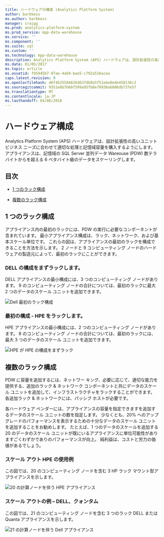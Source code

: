 ```yaml
---
title: ハードウェアの構成 (Analytics Platform System)
author: barbkess
ms.author: barbkess
manager: craigg
ms.prod: analytics-platform-system
ms.prod_service: mpp-data-warehouse
ms.service: ''
ms.component: ''
ms.suite: sql
ms.custom: ''
ms.technology: mpp-data-warehouse
description: Analytics Platform System (APS) ハードウェアは、設計拡張性の高いユニット ビジネス ニーズに合わせて適切な処理と記憶域容量を購入するようにします。
ms.date: 01/05/2017
ms.topic: article
ms.assetid: f95945b7-97ae-4ab9-bae5-c792a516acea
caps.latest.revision: 9
ms.openlocfilehash: d6f4b25584826d637db0a5f51ebe8ede458136c2
ms.sourcegitcommit: 9351e8b7b68f599a95fb8e76930ab886db737e5f
ms.translationtype: MT
ms.contentlocale: ja-JP
ms.lasthandoff: 04/06/2018
---
```

# <a name="hardware-configurations"></a>ハードウェア構成
Analytics Platform System (APS) ハードウェアは、設計拡張性の高いユニット ビジネス ニーズに合わせて適切な処理と記憶域容量を購入するようにします。 アプライアンスは、記憶域の SQL Server 並列データ Wareouse (PDW) 数テラバイトからを超える 6 ペタバイト級のデータをスケーリングします。  
  
## <a name="contents"></a>目次  
  
-   [1 つのラック構成](#section1)  
  
-   [複数のラック構成](#section2)  

  
## <a name="section1"></a>1 つのラック構成  
アプライアンス内の最初のラックには、PDW の実行に必要なコンポーネントが含まれています。 最小アプライアンス構成は、ラック、ネットワーク、および基本スケール単位です。 これらの図は、アプライアンスの最初のラックを構成できることを方法を示します。 2 ノードと 9 コンピューティング ノードのハードウェアの製造元によって、最初のラックにことができます。  
  
### <a name="first-rack-configurations---dell"></a>DELL の構成をまずラックします。  
DELL アプライアンスの最小構成には、3 つのコンピューティング ノードがあります。 9 のコンピューティング ノードの合計については、最初のラックに最大 2 つのデータのスケール ユニットを追加できます。  
  
![Dell 最初のラック構成](media/first-rack-configurations-dell.png "Dell 最初のラック構成")  
  
### <a name="first-rack-configurations---hpe"></a>最初の構成 - HPE をラックします。  
HPE アプライアンスの最小構成には、2 つのコンピューティング ノードがあります。 8 のコンピューティング ノードの合計については、最初のラックには、最大 3 つのデータのスケール ユニットを追加できます。  
  
![HPE が HPE の構成をまずラック](media/first-rack-configurations-hpe.png "HPE が最初に構成をラック")  
  
## <a name="section2"></a>複数のラック構成  
PDW に容量を追加するには、ネットワー キング、必要に応じて、適切な能力を提供する、追加のラック & ネットワーク コンポーネントと共にデータのスケール ユニットを追加して、インフラストラクチャをラックすることができます。 各追加ラック & ネットワークには、パッシブ ホストが必要です。  
  
各ハードウェア ベンダーには、アプライアンスの容量を指定できますを追加するデータのスケール ユニットの数を指定します。 少なくとも、20% へのアップグレードのパフォーマンスを表示するための十分なデータのスケール ユニットを追加することをお勧めします。 たとえば、1 つのデータのスケールを追加する 20 のデータのスケール ユニットが既にいるアプライアンスに単位可能性がありますごくわずかでありのパフォーマンスが向上。 純利益は、コストと労力の価値があるでしょう。  
  
### <a name="scale-out-example---hpe"></a>スケール アウト HPE の使用例  
この図では、20 のコンピューティング ノードを含む 3 HP ラック マウント型アプライアンスを示します。  
  
![20 の計算ノードを伴う HPE アプライアンス](media/scale-out-hpe.png "20 の計算ノードを伴う HPE アプライアンス")  
  
### <a name="scale-out-example--dell-quanta"></a>スケール アウトの例 – DELL、クォンタム  
この図では、21 のコンピューティング ノードを含む 3 つのラック DELL または Quanta アプライアンスを示します。  
  
![21 の計算ノードを伴う Dell アプライアンス](media/scale-out-dell.png "21 の計算ノードを伴う Dell アプライアンス")  
 
